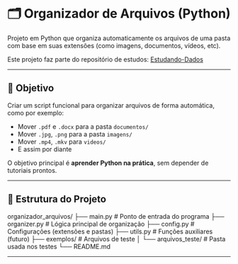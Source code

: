 # 🗂️ Organizador de Arquivos (Python)

Projeto em Python que organiza automaticamente os arquivos de uma pasta com base em suas extensões (como imagens, documentos, vídeos, etc).

Este projeto faz parte do repositório de estudos: [Estudando-Dados](https://github.com/rau7s/Estudando-Dados)

---

## 🚀 Objetivo

Criar um script funcional para organizar arquivos de forma automática, como por exemplo:

- Mover `.pdf` e `.docx` para a pasta `documentos/`
- Mover `.jpg`, `.png` para a pasta `imagens/`
- Mover `.mp4`, `.mkv` para `videos/`
- E assim por diante

O objetivo principal é **aprender Python na prática**, sem depender de tutoriais prontos.

---

## 📁 Estrutura do Projeto

organizador_arquivos/
├── main.py # Ponto de entrada do programa
├── organizer.py # Lógica principal de organização
├── config.py # Configurações (extensões e pastas)
├── utils.py # Funções auxiliares (futuro)
├── exemplos/ # Arquivos de teste
│ └── arquivos_teste/ # Pasta usada nos testes
└── README.md

---
